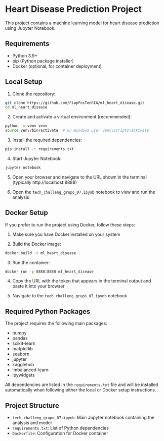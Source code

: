 
# Heart Disease Prediction Project

This project contains a machine learning model for heart disease prediction using Jupyter Notebook.

## Requirements

- Python 3.9+
- pip (Python package installer)
- Docker (optional, for container deployment)

## Local Setup

1. Clone the repository:
```bash
git clone https://github.com/FiapPosTechIA/ml_heart_disease.git
cd ml_heart_disease
```

2. Create and activate a virtual environment (recommended):
```bash
python -m venv venv
source venv/bin/activate  # On Windows use: venv\Scripts\activate
```

3. Install the required dependencies:
```bash
pip install -r requirements.txt
```

4. Start Jupyter Notebook:
```bash
jupyter notebook
```

5. Open your browser and navigate to the URL shown in the terminal (typically http://localhost:8888)

6. Open the `tech_challeng_grupo_07.ipynb` notebook to view and run the analysis

## Docker Setup

If you prefer to run the project using Docker, follow these steps:

1. Make sure you have Docker installed on your system

2. Build the Docker image:
```bash
docker build -t ml_heart_disease .
```

3. Run the container:
```bash
docker run -p 8888:8888 ml_heart_disease
```

4. Copy the URL with the token that appears in the terminal output and paste it into your browser

5. Navigate to the `tech_challeng_grupo_07.ipynb` notebook

## Required Python Packages

The project requires the following main packages:
- numpy
- pandas
- scikit-learn
- matplotlib
- seaborn
- jupyter
- kagglehub
- imbalanced-learn
- ipywidgets

All dependencies are listed in the `requirements.txt` file and will be installed automatically when following either the local or Docker setup instructions.

## Project Structure

- `tech_challeng_grupo_07.ipynb`: Main Jupyter notebook containing the analysis and model
- `requirements.txt`: List of Python dependencies
- `Dockerfile`: Configuration for Docker container
